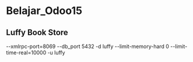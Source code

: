# Belajar_Odoo15
## Luffy Book Store


--xmlrpc-port=8069 --db_port 5432 -d luffy --limit-memory-hard 0 --limit-time-real=10000 -u luffy
